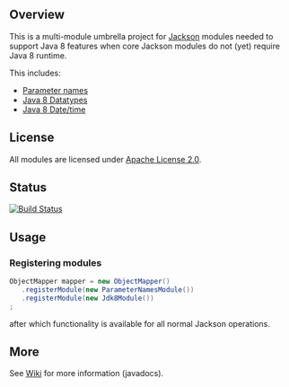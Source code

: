 ## Overview

This is a multi-module umbrella project for [Jackson](../../../jackson)
modules needed to support Java 8 features when core Jackson modules do not
(yet) require Java 8 runtime.

This includes:

* [Parameter names](parameter-names/)
* [Java 8 Datatypes](datatypes)
* [Java 8 Date/time](datetime)

## License

All modules are licensed under [Apache License 2.0](http://www.apache.org/licenses/LICENSE-2.0.txt).

## Status

[![Build Status](https://travis-ci.org/FasterXML/jackson-base-java8.svg)](https://travis-ci.org/FasterXML/jackson-base-java8)

## Usage

### Registering modules

```java
ObjectMapper mapper = new ObjectMapper()
   .registerModule(new ParameterNamesModule())
   .registerModule(new Jdk8Module())
;
```

after which functionality is available for all normal Jackson operations.


## More

See [Wiki](../../wiki) for more information (javadocs).

